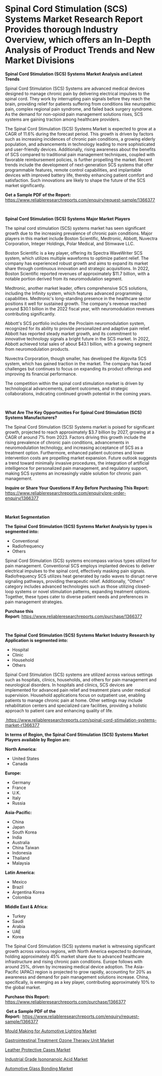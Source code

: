 <p><h1>Spinal Cord Stimulation (SCS) Systems Market Research Report Provides thorough Industry Overview, which offers an In-Depth Analysis of Product Trends and New Market Divisions</h1></p><p><strong>Spinal Cord Stimulation (SCS) Systems Market Analysis and Latest Trends</strong></p>
<p><p>Spinal Cord Stimulation (SCS) Systems are advanced medical devices designed to manage chronic pain by delivering electrical impulses to the spinal cord. They work by interrupting pain signals before they reach the brain, providing relief for patients suffering from conditions like neuropathic pain, complex regional pain syndrome, and failed back surgery syndrome. As the demand for non-opioid pain management solutions rises, SCS systems are gaining traction among healthcare providers.</p><p>The Spinal Cord Stimulation (SCS) Systems Market is expected to grow at a CAGR of 11.6% during the forecast period. This growth is driven by factors such as increasing incidences of chronic pain conditions, a growing elderly population, and advancements in technology leading to more sophisticated and user-friendly devices. Additionally, rising awareness about the benefits of SCS compared to traditional pain management techniques, coupled with favorable reimbursement policies, is further propelling the market. Recent trends include the development of next-generation SCS systems that offer programmable features, remote control capabilities, and implantable devices with improved battery life, thereby enhancing patient comfort and satisfaction. Such innovations are likely to shape the future of the SCS market significantly.</p></p>
<p><strong>Get a Sample PDF of the Report:&nbsp;</strong> <a href="https://www.reliableresearchreports.com/enquiry/request-sample/1366377">https://www.reliableresearchreports.com/enquiry/request-sample/1366377</a></p>
<p>&nbsp;</p>
<p><strong>Spinal Cord Stimulation (SCS) Systems Major Market Players</strong></p>
<p><p>The spinal cord stimulation (SCS) systems market has seen significant growth due to the increasing prevalence of chronic pain conditions. Major players in this market include Boston Scientific, Medtronic, Abbott, Nuvectra Corporation, Integer Holdings, Polar Medical, and Stimwave LLC.</p><p>Boston Scientific is a key player, offering its Spectra WaveWriter SCS system, which utilizes multiple waveforms to optimize patient relief. The company has experienced robust growth and aims to expand its market share through continuous innovation and strategic acquisitions. In 2022, Boston Scientific reported revenues of approximately $11.7 billion, with a notable portion derived from its neuromodulation segment.</p><p>Medtronic, another market leader, offers comprehensive SCS solutions, including the Infinity system, which features advanced programming capabilities. Medtronic's long-standing presence in the healthcare sector positions it well for sustained growth. The company's revenue reached around $30.1 billion in the 2022 fiscal year, with neuromodulation revenues contributing significantly.</p><p>Abbott's SCS portfolio includes the Proclaim neuromodulation system, recognized for its ability to provide personalized and adaptive pain relief. Abbott has reported steady market growth, and its commitment to innovative technology signals a bright future in the SCS market. In 2022, Abbott achieved total sales of about $43.1 billion, with a growing segment from neuromodulation products.</p><p>Nuvectra Corporation, though smaller, has developed the Algovita SCS system, which has gained traction in the market. The company has faced challenges but continues to focus on expanding its product offerings and improving its financial performance.</p><p>The competition within the spinal cord stimulation market is driven by technological advancements, patient outcomes, and strategic collaborations, indicating continued growth potential in the coming years.</p></p>
<p>&nbsp;</p>
<p><strong>What Are The Key Opportunities For Spinal Cord Stimulation (SCS) Systems Manufacturers?</strong></p>
<p><p>The Spinal Cord Stimulation (SCS) Systems market is poised for significant growth, projected to reach approximately $3.7 billion by 2027, growing at a CAGR of around 7% from 2023. Factors driving this growth include the rising prevalence of chronic pain conditions, advancements in neuromodulation technology, and increasing acceptance of SCS as a treatment option. Furthermore, enhanced patient outcomes and lower intervention costs are propelling market expansion. Future outlook suggests a trend toward minimally invasive procedures, the integration of artificial intelligence for personalized pain management, and regulatory support, making SCS systems an increasingly viable solution for chronic pain management.</p></p>
<p><strong>Inquire or Share Your Questions If Any Before Purchasing This Report:</strong> <a href="https://www.reliableresearchreports.com/enquiry/pre-order-enquiry/1366377">https://www.reliableresearchreports.com/enquiry/pre-order-enquiry/1366377</a></p>
<p>&nbsp;</p>
<p><strong>Market Segmentation</strong></p>
<p><strong>The Spinal Cord Stimulation (SCS) Systems Market Analysis by types is segmented into:</strong></p>
<p><ul><li>Conventional</li><li>Radiofrequency</li><li>Others</li></ul></p>
<p><p>Spinal Cord Stimulation (SCS) systems encompass various types utilized for pain management. Conventional SCS employs implanted devices to deliver electrical impulses to the spinal cord, effectively masking pain signals. Radiofrequency SCS utilizes heat generated by radio waves to disrupt nerve signaling pathways, providing therapeutic relief. Additionally, "Others" category includes advanced technologies such as those utilizing closed-loop systems or novel stimulation patterns, expanding treatment options. Together, these types cater to diverse patient needs and preferences in pain management strategies.</p></p>
<p><strong>Purchase this Report:&nbsp;</strong><a href="https://www.reliableresearchreports.com/purchase/1366377">https://www.reliableresearchreports.com/purchase/1366377</a></p>
<p>&nbsp;</p>
<p><strong>The Spinal Cord Stimulation (SCS) Systems Market Industry Research by Application is segmented into:</strong></p>
<p><ul><li>Hospital</li><li>Clinic</li><li>Household</li><li>Others</li></ul></p>
<p><p>Spinal Cord Stimulation (SCS) systems are utilized across various settings such as hospitals, clinics, households, and others for pain management and neurological disorders. In hospitals and clinics, SCS devices are implemented for advanced pain relief and treatment plans under medical supervision. Household applications focus on outpatient use, enabling patients to manage chronic pain at home. Other settings may include rehabilitation centers and specialized care facilities, providing a holistic approach to patient care and enhancing quality of life.</p></p>
<p><a href="https://www.reliableresearchreports.com/spinal-cord-stimulation-systems-market-r1366377">&nbsp;https://www.reliableresearchreports.com/spinal-cord-stimulation-systems-market-r1366377</a></p>
<p><strong>In terms of Region, the Spinal Cord Stimulation (SCS) Systems Market Players available by Region are:</strong></p>
<p>
    <p> <strong> North America: </strong>
        <ul>
            <li>United States</li>
            <li>Canada</li>
        </ul>
        </p> 
    <p> <strong> Europe: </strong>
        <ul>
            <li>Germany</li>
            <li>France</li>
            <li>U.K.</li>
            <li>Italy</li>
            <li>Russia</li>
        </ul>
        </p> 
    <p> <strong> Asia-Pacific: </strong>
        <ul>
            <li>China</li>
            <li>Japan</li>
            <li>South Korea</li>
            <li>India</li>
            <li>Australia</li>
            <li>China Taiwan</li>
            <li>Indonesia</li>
            <li>Thailand</li>
            <li>Malaysia</li>
        </ul>
        </p> 
    <p> <strong> Latin America: </strong>
        <ul>
            <li>Mexico</li>
            <li>Brazil</li>
            <li>Argentina Korea</li>
            <li>Colombia</li>
        </ul>
        </p> 
    <p> <strong> Middle East & Africa: </strong>
        <ul>
            <li>Turkey</li>
            <li>Saudi</li>
            <li>Arabia</li>
            <li>UAE</li>
            <li>Korea</li>
        </ul>
    </p>
    </p>
<p><p>The Spinal Cord Stimulation (SCS) systems market is witnessing significant growth across various regions, with North America expected to dominate, holding approximately 45% market share due to advanced healthcare infrastructure and rising chronic pain conditions. Europe follows with around 25%, driven by increasing medical device adoption. The Asia-Pacific (APAC) region is projected to grow rapidly, accounting for 20% as awareness and demand for pain management solutions increase. China, specifically, is emerging as a key player, contributing approximately 10% to the global market.</p></p>
<p><strong>Purchase this Report: </strong><a href="https://www.reliableresearchreports.com/purchase/1366377">https://www.reliableresearchreports.com/purchase/1366377</a></p>
<p>&nbsp;<strong>Get a Sample PDF of the Report:&nbsp;&nbsp;</strong><a href="https://www.reliableresearchreports.com/enquiry/request-sample/1366377">https://www.reliableresearchreports.com/enquiry/request-sample/1366377</a></p>
<p><strong></strong></p>
<p><p><a href="https://github.com/NargisHussain432/Market-Research-Report-List-1/blob/main/mould-making-for-automotive-lighting-market.md">Mould Making for Automotive Lighting Market</a></p><p><a href="https://github.com/angelajermaine/Market-Research-Report-List-5/blob/main/gastrointestinal-treatment-ozone-therapy-unit-market.md">Gastrointestinal Treatment Ozone Therapy Unit Market</a></p><p><a href="https://issuu.com/reportprime-2/docs/leather-protective-cases-market-siz_7fb2be53d5c687">Leather Protective Cases Market</a></p><p><a href="https://issuu.com/reportprime-2/docs/industrial-grade-isononanoic-acid-m_d686c91748b017">Industrial Grade Isononanoic Acid Market</a></p><p><a href="https://www.linkedin.com/pulse/automotive-glass-bonding-market2024-2031-industry-insights-co3hf?trackingId=Ph8NPp%2F7SyCOaufV%2FZejdg%3D%3D">Automotive Glass Bonding Market</a></p></p>